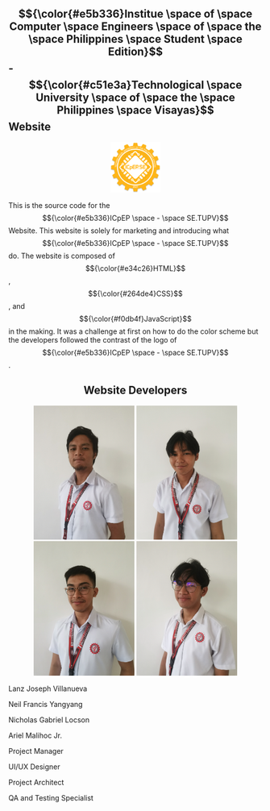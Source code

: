 ## $${\color{#e5b336}Institue \space of \space Computer \space Engineers \space of \space the \space Philippines \space Student \space Edition}$$ -  $${\color{#c51e3a}Technological \space University \space of \space the \space Philippines \space Visayas}$$  Website
<p align="center">
  <img src="assets/img/favicon.png" width="100">
</p>

This is the source code for the $${\color{#e5b336}ICpEP \space - \space SE.TUPV}$$ Website. This website is solely for marketing and introducing what $${\color{#e5b336}ICpEP \space - \space SE.TUPV}$$ do. The website is composed of $${\color{#e34c26}HTML}$$, $${\color{#264de4}CSS}$$, and $${\color{#f0db4f}JavaScript}$$ in the making. It was a challenge at first on how to do the color scheme but the developers followed the contrast of the logo of $${\color{#e5b336}ICpEP \space - \space SE.TUPV}$$.  

<h2 align="center">Website Developers</h2>

<div align="center">
  <img src="assets/img/team/team-1.jpg" width="200" alt="">
  <img src="assets/img/team/team-2.jpg" width="200" alt="">
  <img src="assets/img/team/team-3.jpg" width="200" alt="">
  <img src="assets/img/team/team-4.jpg" width="200" alt="">
</div>

<div>
  <p>Lanz Joseph Villanueva</p>
  <p>Neil Francis Yangyang</p>
  <p>Nicholas Gabriel Locson</p>
  <p>Ariel Malihoc Jr.</p>
</div>

<div>
  <p>Project Manager</p>
  <p>UI/UX Designer</p>
  <p>Project Architect</p>
  <p>QA and Testing Specialist</p>
</div>
